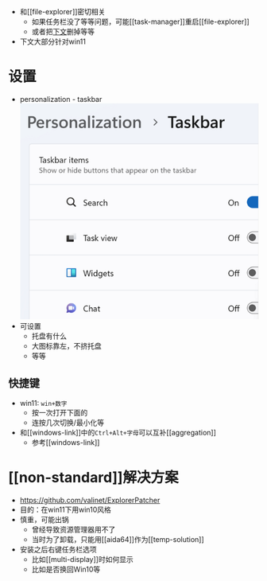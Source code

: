 - 和[[file-explorer]]密切相关
  - 如果任务栏没了等等问题，可能[[task-manager]]重启[[file-explorer]]
  - 或者把[下文](#non-standard解决方案)删掉等等
- 下文大部分针对win11
# 设置
- personalization - taskbar
    ![](定制任务栏.png)
- 可设置
  - 托盘有什么
  - 大图标靠左，不挤托盘
  - 等等
## 快捷键
- win11: `win+数字`
  - 按一次打开下面的
  - 连按几次切换/最小化等
- 和[[windows-link]]中的`Ctrl+Alt+字母`可以互补[[aggregation]]
  - 参考[[windows-link]]
# [[non-standard]]解决方案
- https://github.com/valinet/ExplorerPatcher
- 目的：在win11下用win10风格
- 慎重，可能出锅
  - 曾经导致资源管理器用不了
  - 当时为了卸载，只能用[[aida64]]作为[[temp-solution]]
- 安装之后右键任务栏选项
    - 比如[[multi-display]]时如何显示
    - 比如是否换回Win10等